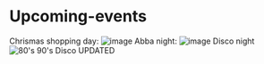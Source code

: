 # Upcoming-events
Chrismas shopping day:
![image](https://github.com/kim2015hamhe/Upcoming-events/assets/151997230/e67258bb-1406-43eb-9487-6783160beaa8)
Abba night:
![image](https://github.com/kim2015hamhe/Upcoming-events/assets/151997230/b64e94f0-7eae-4640-9455-8d8304c4e7c5)
Disco night
![80's  90's Disco UPDATED](https://github.com/kim2015hamhe/Upcoming-events/assets/151997230/73598952-c3ee-4ddd-8eaa-d7b67f63d897)

